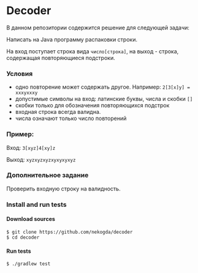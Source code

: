 # Decoder

В данном репозитории содержится решение для следующей задачи:

Написать на Java программу распаковки строки.

На вход поступает строка вида `число[строка]`,
на выход - строка, содержащая повторяющиеся подстроки.

### Условия
- одно повторение может содержать другое. Например: `2[3[x]y] = xxxyxxxy`
- допустимые символы на вход: латинские буквы, числа и скобки `[]`
- скобки только для обозначения повторяющихся подстрок
- входная строка всегда валидна.
- числа означают только число повторений

### Пример:
Вход: `3[xyz]4[xy]z`

Выход: `xyzxyzxyzxyxyxyxyz`

### Дополнительное задание

Проверить входную строку на валидность.

### Install and run tests

#### Download sources

```
$ git clone https://github.com/nekogda/decoder
$ cd decoder
```

#### Run tests

```
$ ./gradlew test
```
